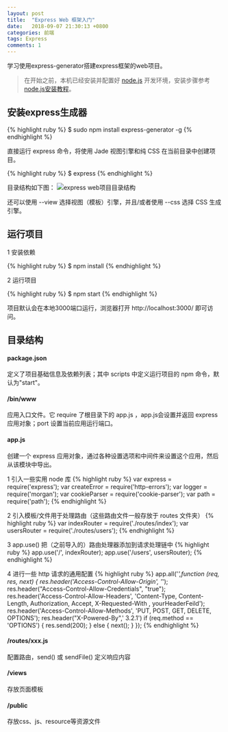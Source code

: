 ```yaml
---
layout: post
title:  "Express Web 框架入门"
date:   2018-09-07 21:30:13 +0800
categories: 前端
tags: Express
comments: 1
---
```


学习使用express-generator搭建express框架的web项目。<!--more-->

>在开始之前，本机已经安装并配置好 [node.js][node.js-download] 开发环境，安装步骤参考 [node.js安装教程][node.js-doc]。

## 安装express生成器

{% highlight ruby %}
$ sudo npm install express-generator -g
{% endhighlight %}

直接运行 express 命令，将使用 Jade 视图引擎和纯 CSS 在当前目录中创建项目。

{% highlight ruby %}
$ express
{% endhighlight %}

目录结构如下图：
![express web项目目录结构](https://hiker90.github.io/blog/assets/res/post-img/express.png)

还可以使用 --view 选择视图（模板）引擎，并且/或者使用 --css 选择 CSS 生成引擎。

## 运行项目

1 安装依赖

{% highlight ruby %}
$ npm install
{% endhighlight %}

2 运行项目

{% highlight ruby %}
$ npm start
{% endhighlight %}

项目默认会在本地3000端口运行，浏览器打开 http://localhost:3000/ 即可访问。

## 目录结构

#### package.json
定义了项目基础信息及依赖列表；其中 scripts 中定义运行项目的 npm 命令，默认为"start"。
#### /bin/www
应用入口文件。它 require 了根目录下的 app.js ，app.js会设置并返回 express 应用对象；port 设置当前应用运行端口。
#### app.js
创建一个 express 应用对象，通过各种设置选项和中间件来设置这个应用，然后从该模块中导出。

  1 引入一些实用 node 库
    {% highlight ruby %}
    var express = require('express');
    var createError = require('http-errors');
    var logger = require('morgan');
    var cookieParser = require('cookie-parser');
    var path = require('path');
    {% endhighlight %}

  2 引入模板/文件用于处理路由（这些路由文件一般存放于 routes 文件夹）
    {% highlight ruby %}
    var indexRouter = require('./routes/index');
    var usersRouter = require('./routes/users');
    {% endhighlight %}

  3 app.use() 把（之前导入的）路由处理器添加到请求处理链中
    {% highlight ruby %}
    app.use('/', indexRouter);
    app.use('/users', usersRouter);
    {% endhighlight %}

  4 进行一些 http 请求的通用配置
    {% highlight ruby %}
    app.all('*',function (req, res, next) {
      res.header('Access-Control-Allow-Origin', '*');
      res.header("Access-Control-Allow-Credentials", "true");
      res.header('Access-Control-Allow-Headers', 'Content-Type, Content-Length, Authorization, Accept, X-Requested-With , yourHeaderFeild');
      res.header('Access-Control-Allow-Methods', 'PUT, POST, GET, DELETE, OPTIONS');
      res.header("X-Powered-By",' 3.2.1')
      if (req.method == 'OPTIONS') {
        res.send(200);
      }
      else {
        next();
      }
    });
    {% endhighlight %}

#### /routes/xxx.js
配置路由，send() 或 sendFile() 定义响应内容
#### /views
存放页面模板
#### /public
存放css、js、resource等资源文件

[node.js-download]: https://nodejs.org/zh-cn/
[node.js-doc]:   https://developer.mozilla.org/zh-CN/docs/Learn/Server-side/Express_Nodejs/development_environment
